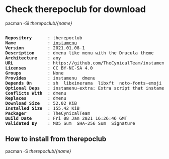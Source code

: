 # Check therepoclub for download

        
pacman -Si *therepoclub/{name}*

<div class="highlight"><pre class="highlight"><text>
<b>Repository</b>      : therepoclub
<b>Name</b>            : <a href='../../x86_64/instamenu-2021.01.08-1-any.pkg.tar.zst'>instamenu</a>
<b>Version</b>         : 2021.01.08-1
<b>Description</b>     : dmenu like menu with the Dracula theme
<b>Architecture</b>    : any
<b>URL</b>             : https://github.com/TheCynicalTeam/instamenu
<b>Licenses</b>        : CC BY-NC-SA 4.0
<b>Groups</b>          : None
<b>Provides</b>        : instamenu  dmenu
<b>Depends On</b>      : sh  libxinerama  libxft  noto-fonts-emoji  ttf-joypixels  siji  cantarell-fonts  nerd-fonts-fira-code  instamenu-schemas
<b>Optional Deps</b>   : instamenu-extra: Extra script that instamenu can use
<b>Conflicts With</b>  : dmenu
<b>Replaces</b>        : dmenu
<b>Download Size</b>   : 52.02 KiB
<b>Installed Size</b>  : 155.42 KiB
<b>Packager</b>        : TheCynicalTeam <wayne6324@gmail.com>
<b>Build Date</b>      : Fri 08 Jan 2021 16:26:46 GMT
<b>Validated By</b>    : MD5 Sum  SHA-256 Sum  Signature
</text></pre></div>

## How to install from therepoclub

        
pacman -S *therepoclub/{name}*
